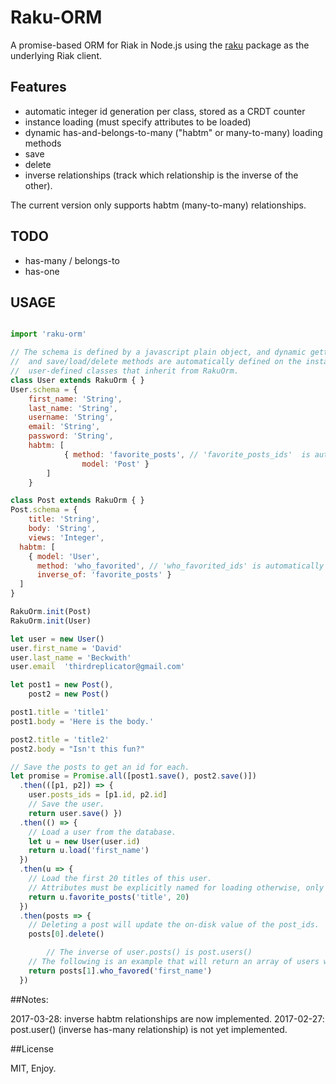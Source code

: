 # Raku-ORM

A promise-based ORM for Riak in Node.js using the [raku](https://github.com/thirdreplicator/raku) package as the underlying Riak client.

## Features

* automatic integer id generation per class, stored as a CRDT counter
* instance loading (must specify attributes to be loaded)
* dynamic has-and-belongs-to-many ("habtm" or many-to-many) loading methods
* save
* delete
* inverse relationships (track which relationship is the inverse of the other).

The current version only supports habtm (many-to-many) relationships.

## TODO

* has-many / belongs-to
* has-one

## USAGE

```javascript

import 'raku-orm'

// The schema is defined by a javascript plain object, and dynamic getters, setters,
//  and save/load/delete methods are automatically defined on the instances of
//  user-defined classes that inherit from RakuOrm.
class User extends RakuOrm { }
User.schema = {
	first_name: 'String',
	last_name: 'String',
	username: 'String',
	email: 'String',
	password: 'String',
	habtm: [
			{ method: 'favorite_posts', // 'favorite_posts_ids'  is authomatically created.
				model: 'Post' }
		]
	}

class Post extends RakuOrm { }
Post.schema = {
	title: 'String',
	body: 'String',
	views: 'Integer',
  habtm: [
    { model: 'User',
      method: 'who_favorited', // 'who_favorited_ids' is automatically created.
      inverse_of: 'favorite_posts' }
  ]
}

RakuOrm.init(Post)
RakuOrm.init(User)

let user = new User()
user.first_name = 'David'
user.last_name = 'Beckwith'
user.email	'thirdreplicator@gmail.com'

let post1 = new Post(),
    post2 = new Post()

post1.title = 'title1'
post1.body = 'Here is the body.'

post2.title = 'title2'
post2.body = "Isn't this fun?"

// Save the posts to get an id for each.
let promise = Promise.all([post1.save(), post2.save()])
  .then(([p1, p2]) => {
    user.posts_ids = [p1.id, p2.id]
    // Save the user.
    return user.save() })
  .then(() => {
    // Load a user from the database.
    let u = new User(user.id)
    return u.load('first_name') 
  })
  .then(u => {
    // Load the first 20 titles of this user.
    // Attributes must be explicitly named for loading otherwise, only the id will be loaded.
    return u.favorite_posts('title', 20)
  })
  .then(posts => {
    // Deleting a post will update the on-disk value of the post_ids.
    posts[0].delete()

		// The inverse of user.posts() is post.users()
    // The following is an example that will return an array of users who favorited this post.
    return posts[1].who_favored('first_name') 
  })

```

##Notes:

2017-03-28: inverse habtm relationships are now implemented.
2017-02-27: post.user() (inverse has-many relationship) is not yet implemented.

##License

MIT, Enjoy.
